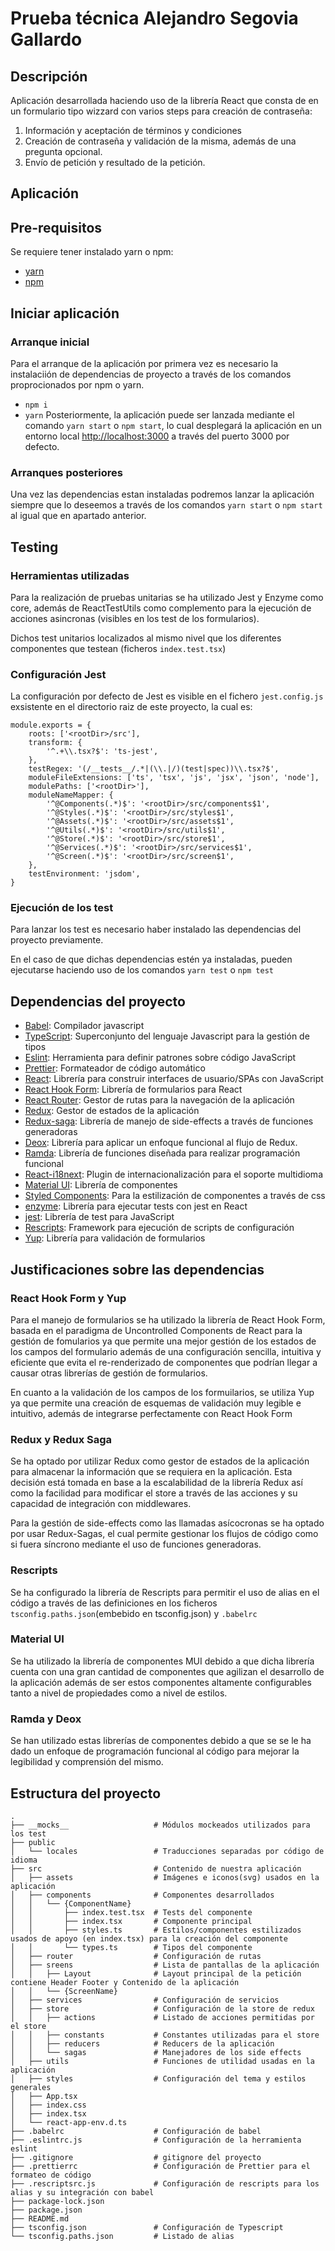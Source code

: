 # Prueba técnica Alejandro Segovia Gallardo

## Descripción

Aplicación desarrollada haciendo uso de la librería React que consta de en un formulario tipo wizzard con varios steps para creación de contraseña:

1. Información y aceptación de términos y condiciones
2. Creación de contraseña y validación de la misma, además de una pregunta opcional.
3. Envío de petición y resultado de la petición.

## Aplicación

## Pre-requisitos

Se requiere tener instalado yarn o npm:

-   [yarn](https://yarnpkg.com/)
-   [npm](https://www.npmjs.com/get-npm)

## Iniciar aplicación

### Arranque inicial

Para el arranque de la aplicación por primera vez es necesario la instalaciión de dependencias de proyecto a través de los comandos proprocionados por npm o yarn.

-   `npm i`
-   `yarn`
    Posteriormente, la aplicación puede ser lanzada mediante el comando `yarn start` o `npm start`, lo cual desplegará la aplicación en un entorno local [http://localhost:3000](http://localhost:3000) a través del puerto 3000 por defecto.

### Arranques posteriores

Una vez las dependencias estan instaladas podremos lanzar la aplicación siempre que lo deseemos a través de los comandos `yarn start` o `npm start` al igual que en apartado anterior.

## Testing

### Herramientas utilizadas

Para la realización de pruebas unitarias se ha utilizado Jest y Enzyme como core, además de ReactTestUtils como complemento para la ejecución de acciones asincronas (visibles en los test de los formularios).

Dichos test unitarios localizados al mismo nivel que los diferentes componentes que testean (ficheros `index.test.tsx`)

### Configuración Jest

La configuración por defecto de Jest es visible en el fichero `jest.config.js` exsistente en el directorio raiz de este proyecto, la cual es:

```
module.exports = {
    roots: ['<rootDir>/src'],
    transform: {
        '^.+\\.tsx?$': 'ts-jest',
    },
    testRegex: '(/__tests__/.*|(\\.|/)(test|spec))\\.tsx?$',
    moduleFileExtensions: ['ts', 'tsx', 'js', 'jsx', 'json', 'node'],
    modulePaths: ['<rootDir>'],
    moduleNameMapper: {
        '^@Components(.*)$': '<rootDir>/src/components$1',
        '^@Styles(.*)$': '<rootDir>/src/styles$1',
        '^@Assets(.*)$': '<rootDir>/src/assets$1',
        '^@Utils(.*)$': '<rootDir>/src/utils$1',
        '^@Store(.*)$': '<rootDir>/src/store$1',
        '^@Services(.*)$': '<rootDir>/src/services$1',
        '^@Screen(.*)$': '<rootDir>/src/screen$1',
    },
    testEnvironment: 'jsdom',
}
```

### Ejecución de los test

Para lanzar los test es necesario haber instalado las dependencias del proyecto previamente.

En el caso de que dichas dependencias estén ya instaladas, pueden ejecutarse haciendo uso de los comandos `yarn test` o `npm test`

## Dependencias del proyecto

-   [Babel](https://babeljs.io/): Compilador javascript
-   [TypeScript](https://www.typescriptlang.org/): Superconjunto del lenguaje Javascript para la gestión de tipos
-   [Eslint](https://eslint.org/): Herramienta para definir patrones sobre código JavaScript
-   [Prettier](https://prettier.io/): Formateador de código automático
-   [React](https://es.reactjs.org/): Librería para construir interfaces de usuario/SPAs con JavaScript
-   [React Hook Form](https://react-hook-form.com/): Librería de formularios para React
-   [React Router](https://reactrouter.com/): Gestor de rutas para la navegación de la aplicación
-   [Redux](https://es.redux.js.org/): Gestor de estados de la aplicación
-   [Redux-saga](https://redux-saga.js.org/): Librería de manejo de side-effects a través de funciones generadoras
-   [Deox](https://deox.js.org): Librería para aplicar un enfoque funcional al flujo de Redux.
-   [Ramda](https://ramdajs.com): Librería de funciones diseñada para realizar programación funcional
-   [React-i18next](https://react.i18next.com/): Plugin de internacionalización para el soporte multidioma
-   [Material UI](https://material-ui.com/): Librería de componentes
-   [Styled Components](https://styled-components.com/): Para la estilización de componentes a través de css
-   [enzyme](https://enzymejs.github.io/enzyme/): Librería para ejecutar tests con jest en React
-   [jest](https://jestjs.io/): Librería de test para JavaScript
-   [Rescripts](https://github.com/harrysolovay/rescripts): Framework para ejecución de scripts de configuración
-   [Yup](https://github.com/jquense/yup): Librería para validación de formularios

## Justificaciones sobre las dependencias

### React Hook Form y Yup

Para el manejo de formularios se ha utilizado la librería de React Hook Form, basada en el paradigma de Uncontrolled Components de React para la gestión de fomularios ya que permite una mejor gestión de los estados de los campos del formulario además de una configuración sencilla, intuitiva y eficiente que evita el re-renderizado de componentes que podrían llegar a causar otras librerías de gestión de formularios.

En cuanto a la validación de los campos de los formuilarios, se utiliza Yup ya que permite una creación de esquemas de validación muy legible e intuitivo, además de integrarse perfectamente con React Hook Form

### Redux y Redux Saga

Se ha optado por utilizar Redux como gestor de estados de la aplicación para almacenar la información que se requiera en la aplicación. Esta decisión está tomada en base a la escalabilidad de la librería Redux así como la facilidad para modificar el store a través de las acciones y su capacidad de integración con middlewares.

Para la gestión de side-effects como las llamadas asícocronas se ha optado por usar Redux-Sagas, el cual permite gestionar los flujos de código como si fuera síncrono mediante el uso de funciones generadoras.

### Rescripts

Se ha configurado la librería de Rescripts para permitir el uso de alias en el código a través de las definiciones en los ficheros `tsconfig.paths.json`(embebido en tsconfig.json) y `.babelrc`

### Material UI

Se ha utilizado la librería de componentes MUI debido a que dicha librería cuenta con una gran cantidad de componentes que agilizan el desarrollo de la aplicación además de ser estos componentes altamente configurables tanto a nivel de propiedades como a nivel de estilos.

### Ramda y Deox

Se han utilizado estas librerías de componentes debido a que se se le ha dado un enfoque de programación funcional al código para mejorar la legibilidad y comprensión del mismo.

## Estructura del proyecto

    .
    ├── __mocks__                   # Módulos mockeados utilizados para los test
    ├── public
    │   └── locales                 # Traducciones separadas por código de idioma
    ├── src                         # Contenido de nuestra aplicación
    │   ├── assets                  # Imágenes e iconos(svg) usados en la aplicación
    │   ├── components              # Componentes desarrollados
    │   │   └── {ComponentName}
    │   │       ├── index.test.tsx  # Tests del componente
    │   │       ├── index.tsx       # Componente principal
    │   │       ├── styles.ts       # Estilos/componentes estilizados usados de apoyo (en index.tsx) para la creación del componente
    │   │       └── types.ts        # Tipos del componente
    │   ├── router                  # Configuración de rutas
    │   ├── sreens                  # Lista de pantallas de la aplicación
    │   │   ├── Layout              # Layout principal de la petición contiene Header Footer y Contenido de la aplicación
    │   │   └── {ScreenName}
    │   ├── services                # Configuración de servicios
    │   ├── store                   # Configuración de la store de redux
    │   │   ├── actions             # Listado de acciones permitidas por el store
    │   │   ├── constants           # Constantes utilizadas para el store
    │   │   ├── reducers            # Reducers de la aplicación
    │   │   └── sagas               # Manejadores de los side effects
    │   ├── utils                   # Funciones de utilidad usadas en la aplicación
    │   ├── styles                  # Configuración del tema y estilos generales
    │   ├── App.tsx
    │   ├── index.css
    │   ├── index.tsx
    │   └── react-app-env.d.ts
    ├── .babelrc                    # Configuración de babel
    ├── .eslintrc.js                # Configuración de la herramienta eslint
    ├── .gitignore                  # gitignore del proyecto
    ├── .prettierrc                 # Configuración de Prettier para el formateo de código
    ├── .rescriptsrc.js             # Configuración de rescripts para los alias y su integración con babel
    ├── package-lock.json
    ├── package.json
    ├── README.md
    ├── tsconfig.json               # Configuración de Typescript
    └── tsconfig.paths.json         # Listado de alias
